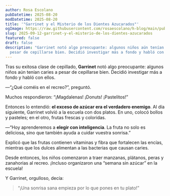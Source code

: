 ```yaml
---
author: Rosa Escolano
pubDatetime: 2025-08-20
modDatetime: 2025-08-20
title: '"Garrinet y el Misterio de los Dientes Azucarados"'
ogImage: https://raw.githubusercontent.com/rosaescolano/h-blog/main/public/assets/garrinet4.webp
slug: 2025-09-12-garrinet-y-el-misterio-de-los-dientes-azucarados
featured: false
draft: false
description: "Garrinet notó algo preocupante: algunos niños aún tenían caries a
  pesar de cepillarse bien. Decidió investigar más a fondo y habló con ellos."
---
```

Tras su exitosa clase de cepillado, **Garrinet** notó algo preocupante: algunos niños aún tenían caries a pesar de cepillarse bien. Decidió investigar más a fondo y habló con ellos.

—“¿Qué coméis en el recreo?”, preguntó.

Muchos respondieron: “¡Magdalenas! ¡Donuts! ¡Pastelitos!”

Entonces lo entendió: **el exceso de azúcar era el verdadero enemigo**. Al día siguiente, Garrinet volvió a la escuela con dos platos. En uno, colocó bollos y pasteles; en el otro, frutas frescas y coloridas.

—“Hoy aprenderemos a **elegir con inteligencia**. La fruta no solo es deliciosa, sino que también ayuda a cuidar vuestra sonrisa.”

Explicó que las frutas contienen vitaminas y fibra que fortalecen las encías, mientras que los dulces alimentan a las bacterias que causan caries.

Desde entonces, los niños comenzaron a traer manzanas, plátanos, peras y zanahorias al recreo. ¡Incluso organizaron una “semana sin azúcar” en la escuela!

Y Garrinet, orgulloso, decía:

> “¡Una sonrisa sana empieza por lo que pones en tu plato!”